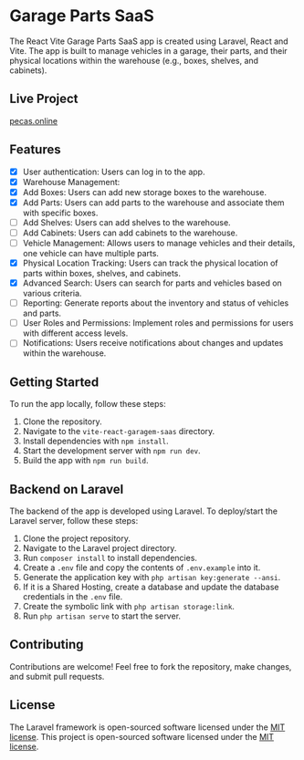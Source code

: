 # Garage Parts SaaS

The React Vite Garage Parts SaaS app is created using Laravel, React and Vite. The app is built to manage vehicles in a garage, their parts, and their physical locations within the warehouse (e.g., boxes, shelves, and cabinets).

## Live Project

[pecas.online](https://pecas.online)


## Features

-   [x] User authentication: Users can log in to the app.
-   [x] Warehouse Management:
-   [x] Add Boxes: Users can add new storage boxes to the warehouse.
-   [x] Add Parts: Users can add parts to the warehouse and associate them with specific boxes.
-   [ ] Add Shelves: Users can add shelves to the warehouse.
-   [ ] Add Cabinets: Users can add cabinets to the warehouse.
-   [ ] Vehicle Management: Allows users to manage vehicles and their details, one vehicle can have multiple parts.
-   [x] Physical Location Tracking: Users can track the physical location of parts within boxes, shelves, and cabinets.
-   [x] Advanced Search: Users can search for parts and vehicles based on various criteria.
-   [ ] Reporting: Generate reports about the inventory and status of vehicles and parts.
-   [ ] User Roles and Permissions: Implement roles and permissions for users with different access levels.
-   [ ] Notifications: Users receive notifications about changes and updates within the warehouse.

## Getting Started

To run the app locally, follow these steps:

1. Clone the repository.
2. Navigate to the `vite-react-garagem-saas` directory.
3. Install dependencies with `npm install`.
4. Start the development server with `npm run dev`.
5. Build the app with `npm run build`.

## Backend on Laravel

The backend of the app is developed using Laravel. To deploy/start the Laravel server, follow these steps:

1. Clone the project repository.
2. Navigate to the Laravel project directory.
3. Run `composer install` to install dependencies.
4. Create a `.env` file and copy the contents of `.env.example` into it.
5. Generate the application key with `php artisan key:generate --ansi`.
6. If it is a Shared Hosting, create a database and update the database credentials in the `.env` file.
7. Create the symbolic link with `php artisan storage:link`.
8. Run `php artisan serve` to start the server.

## Contributing

Contributions are welcome! Feel free to fork the repository, make changes, and submit pull requests.

## License

The Laravel framework is open-sourced software licensed under the [MIT license](https://opensource.org/licenses/MIT).
This project is open-sourced software licensed under the [MIT license](https://opensource.org/licenses/MIT).
